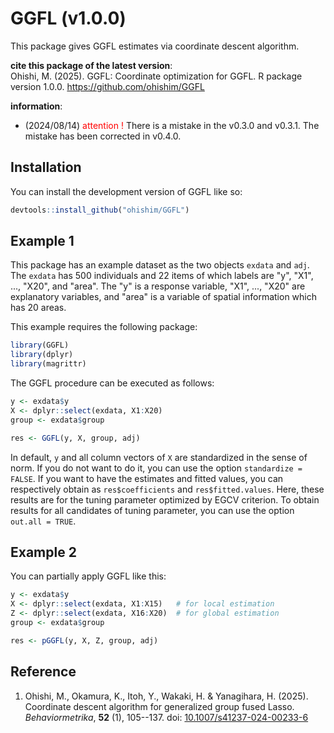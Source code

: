 
# GGFL (v1.0.0)

<!-- badges: start -->
<!-- badges: end -->

This package gives GGFL estimates via coordinate descent algorithm.

**cite this package of the latest version**:  
Ohishi, M. (2025).
GGFL: Coordinate optimization for GGFL.
R package version 1.0.0.
https://github.com/ohishim/GGFL  

**information**:  

- (2024/08/14) <span style="color: red; ">attention !</span> There is a mistake in the v0.3.0 and v0.3.1. The mistake has been corrected in v0.4.0.


## Installation

You can install the development version of GGFL like so:

``` r
devtools::install_github("ohishim/GGFL")
```

## Example 1

This package has an example dataset as the two objects `exdata` and `adj`.
The `exdata` has 500 individuals and 22 items of which labels are "y", "X1", ..., "X20", and "area".
The "y" is a response variable, "X1", ..., "X20" are explanatory variables, and "area" is a variable of spatial information which has 20 areas.  

This example requires the following package:
```r
library(GGFL)
library(dplyr)
library(magrittr)
```
The GGFL procedure can be executed as follows:
``` r
y <- exdata$y
X <- dplyr::select(exdata, X1:X20)
group <- exdata$group

res <- GGFL(y, X, group, adj)
```
In default, `y` and all column vectors of `X` are standardized in the sense of norm.
If you do not want to do it, you can use the option `standardize = FALSE`.
If you want to have the estimates and fitted values, you can respectively obtain as `res$coefficients` and `res$fitted.values`.
Here, these results are for the tuning parameter optimized by EGCV criterion. 
To obtain results for all candidates of tuning parameter, you can use the option `out.all = TRUE`.

## Example 2

You can partially apply GGFL like this:
``` r
y <- exdata$y
X <- dplyr::select(exdata, X1:X15)   # for local estimation
Z <- dplyr::select(exdata, X16:X20)  # for global estimation
group <- exdata$group

res <- pGGFL(y, X, Z, group, adj)
```

## Reference

1. Ohishi, M., Okamura, K., Itoh, Y., Wakaki, H. & Yanagihara, H. (2025).
Coordinate descent algorithm for generalized group fused Lasso.
*Behaviormetrika*, **52** (1), 105--137.
doi: [10.1007/s41237-024-00233-6](https://doi.org/10.1007/s41237-024-00233-6)
